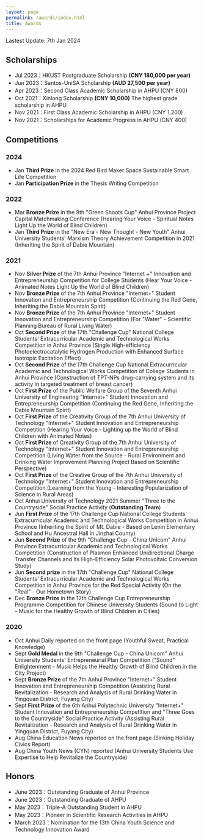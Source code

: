 ```yaml
---
layout: page
permalink: /awards/index.html
title: Awards
---
```


Lastest Update: 7th Jan 2024

## Scholarships

- Jul 2023：HKUST Postgraduate Scholarship **(CNY 180,000  per year)**
- Jun 2023：Santos-UniSA Scholarship **(AUD 27,500 per year)**
- Apr 2023：Second Class Academic Scholarship in AHPU (CNY 800)
- Oct 2021：Xinlong Scholarship **(CNY 10,000)** The highest grade scholarship in AHPU
- Nov 2021：First Class Academic Scholarship in AHPU (CNY 1,200)
- Nov 2021：Scholarships for Academic Progress in AHPU (CNY 400)


## Competitions

### 2024
- Jan **Third Prize** in the 2024 Red Bird Maker Space Sustainable Smart Life Competition
- Jan **Participation Prize** in the Thesis Writing Competition

### 2022
- Mar **Bronze Prize** in the 9th "Green Shoots Cup" Anhui Province Project Capital Matchmaking Conference (Hearing Your Voice - Spiritual Notes Light Up the World of Blind Children)
- Jan **Third Prize** in the "New Era - New Thought - New Youth" Anhui University Students' Marxism Theory Achievement Competition in 2021 (Inheriting the Spirit of Dabie Mountain)

### 2021
- Nov **Silver Prize** of the 7th Anhui Province "Internet +" Innovation and Entrepreneurship Competition for College Students (Hear Your Voice - Animated Notes Light Up the World of Blind Children)
- Nov **Bronze Prize** of the 7th Anhui Province "Internet+" Student Innovation and Entrepreneurship Competition (Continuing the Red Gene, Inheriting the Dabie Mountain Spirit)
- Nov **Bronze Prize** of the 7th Anhui Province "Internet+" Student Innovation and Entrepreneurship Competition (For "Water" - Scientific Planning Bureau of Rural Living Water)
- Oct **Second Prize** of the 17th "Challenge Cup" National College Students' Extracurricular Academic and Technological Works Competition in Anhui Province (Single High-efficiency Photoelectrocatalytic Hydrogen Production with Enhanced Surface Isotropic Excitation Effect)
- Oct **Second Prize** of the 17th Challenge Cup National Extracurricular Academic and Technological Works Competition of College Students in Anhui Province (Construction of TPT-NPs drug-carrying system and its activity in targeted treatment of breast cancer)
- Oct **First Prize** of the Public Welfare Group of the Seventh Anhui University of Engineering "Internet+" Student Innovation and Entrepreneurship Competition (Continuing the Red Gene, Inheriting the Dabie Mountain Spirit)
- Oct **First Prize** of the Creativity Group of the 7th Anhui University of Technology "Internet+" Student Innovation and Entrepreneurship Competition (Hearing Your Voice - Lighting up the World of Blind Children with Animated Notes)
- Oct **First Prize** of Creativity Group of the 7th Anhui University of Technology "Internet+" Student Innovation and Entrepreneurship Competition (Living Water from the Source - Rural Environment and Drinking Water Improvement Planning Project Based on Scientific Perspective)
- Oct **First Prize** of the Creative Group of the 7th Anhui University of Technology "Internet+" Student Innovation and Entrepreneurship Competition (Learning from the Young - Interesting Popularization of Science in Rural Areas)
- Oct Anhui University of Technology 2021 Summer "Three to the Countryside" Social Practice Activity (**Outstanding Team**)
- Jun **First Prize** of the 17th Challenge Cup National College Students' Extracurricular Academic and Technological Works Competition in Anhui Province (Inheriting the Spirit of Mt. Dabie - Based on Lenin Elementary School and Hu Ancestral Hall in Jinzhai County)
- Jun **Second Prize** of the 9th "Challenge Cup - China Unicom" Anhui Province Extracurricular Academic and Technological Works Competition (Construction of Plasmon Enhanced Unidirectional Charge Transfer Channels and Its High-Efficiency Solar Photovoltaic Conversion Study)
- Jun **Second prize** in the 17th "Challenge Cup" National College Students' Extracurricular Academic and Technological Works Competition in Anhui Province for the Red Special Activity (On the "Real" - Our Hometown Story)
- Dec **Bronze Prize** in the 12th Challenge Cup Entrepreneurship Programme Competition for Chinese University Students (Sound to Light - Music for the Healthy Growth of Blind Children in Cities)

### 2020
- Oct Anhui Daily reported on the front page (Youthful Sweat, Practical Knowledge)
- Sept **Gold Medal** in the 9th "Challenge Cup - China Unicom" Anhui University Students' Entrepreneurial Plan Competition ("Sound" Enlightenment - Music Helps the Healthy Growth of Blind Children in the City Project)
- Sept **Bronze Prize** of the 7th Anhui Province "Internet+" Student Innovation and Entrepreneurship Competition (Assisting Rural Revitalization - Research and Analysis of Rural Drinking Water in Yingquan District, Fuyang City)
- Sept **First Prize** of the 6th Anhui Polytechnic University "Internet+" Student Innovation and Entrepreneurship Competition and "Three Goes to the Countryside" Social Practice Activity (Assisting Rural Revitalization - Research and Analysis of Rural Drinking Water in Yingquan District, Fuyang City)
- Aug China Education News reported on the front page (Sinking Holiday Civics Report)
- Aug China Youth News (CYN) reported (Anhui University Students Use Expertise to Help Revitalize the Countryside)

## Honors

- June 2023：Outstanding Graduate of Anhui Province
- June 2023：Outstanding Graduate of AHPU
- May 2023：Triple-A Outstanding Student in AHPU
- May 2023：Pioneer in Scientific Research Activities in AHPU
- March 2023：Nomination for the 13th China Youth Science and Technology Innovation Award


